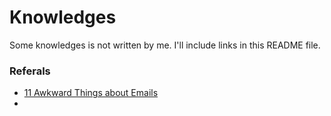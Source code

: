 # Knowledges

Some knowledges is not written by me. I'll include links in this README file.


### Referals
- [11 Awkward Things about Emails](https://waitbutwhy.com/2013/12/11-awkward-things-about-email.html)
- 